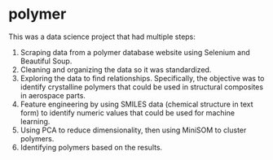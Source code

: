 # polymer
This was a data science project that had multiple steps:
1. Scraping data from a polymer database website using Selenium and Beautiful Soup.
2. Cleaning and organizing the data so it was standardized.
3. Exploring the data to find relationships. Specifically, the objective was to identify crystalline polymers that could be used in structural composites in aerospace parts.
4. Feature engineering by using SMILES data (chemical structure in text form) to identify numeric values that could be used for machine learning.
5. Using PCA to reduce dimensionality, then using MiniSOM to cluster polymers.
6. Identifying polymers based on the results.
